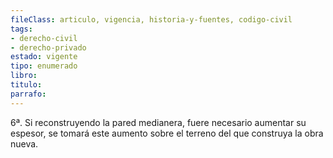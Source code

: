 ```yaml
---
fileClass: articulo, vigencia, historia-y-fuentes, codigo-civil
tags:
- derecho-civil
- derecho-privado
estado: vigente
tipo: enumerado
libro:
titulo:
parrafo:
---
```

6ª. Si reconstruyendo la pared medianera, fuere necesario aumentar su espesor, se tomará este aumento sobre el terreno del que construya la obra nueva.
